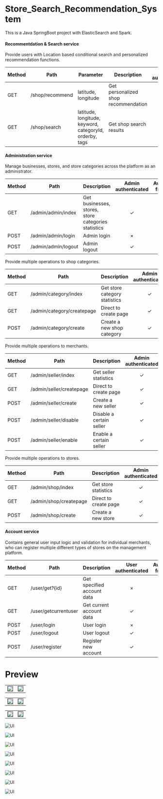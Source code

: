 # Store_Search_Recommendation_System
This is a Java SpringBoot project with ElasticSearch and Spark.

#### Recommentdation & Search service
Provide users with Location based conditional search and personalized recommendation functions.

Method	| Path  | Parameter	| Description	| User authenticated	| Available from UI
------------- | ------------ | ------------- | ------------- |:-------------:|:----------------:|
GET	| /shop/recommend | latitude, longitude	| Get personalized shop recommendation	| × | ✓	
GET	| /shop/search	| latitude, longitude, keyword, categoryId, orderby, tags | Get shop search results 	| ×  | ✓

#### Administration service
Manage businesses, stores, and store categories across the platform as an administrator. 

Method	| Path	| Description	| Admin authenticated	| Available from UI
------------- | ------------------------- | ------------- |:-------------:|:----------------:|
GET	| /admin/admin/index	| Get businesses, stores, store categories statistics	          | ✓ | ✓	
POST	| /admin/admin/login	| Admin login	| ×  |  ✓
POST	| /admin/admin/logout	| Admin logout	| ✓  | ✓ 

Provide multiple operations to shop categories.

Method	| Path	| Description	| Admin authenticated	| Available from UI
------------- | ------------------------- | ------------- |:-------------:|:----------------:|
GET	| /admin/category/index	| Get store category statistics	          | ✓ | 	✓
GET	| /admin/category/createpage	| Direct to create page	| ✓  | ✓ 
POST	| /admin/category/create	| Create a new shop category	|  ✓ |  ✓

Provide multiple operations to merchants.

Method	| Path	| Description	| Admin authenticated	| Available from UI
------------- | ------------------------- | ------------- |:-------------:|:----------------:|
GET	| /admin/seller/index	| Get seller statistics	          | ✓ | 	✓
GET	| /admin/seller/createpage	| Direct to create page	| ✓  | ✓ 
POST	| /admin/seller/create	| Create a new seller	|  ✓ |  ✓
POST	| /admin/seller/disable	| Disable a certain seller	|  ✓ |  ✓
POST	| /admin/seller/enable	| Enable  a certain seller	|  ✓ |  ✓

Provide multiple operations to stores.

Method	| Path	| Description	| Admin authenticated	| Available from UI
------------- | ------------------------- | ------------- |:-------------:|:----------------:|
GET	| /admin/shop/index	| Get store statistics	          | ✓ | 	✓
GET	| /admin/shop/createpage	| Direct to create page	| ✓  | ✓ 
POST	| /admin/shop/create	| Create a new store	|  ✓ |  ✓


#### Account service
Contains general user input logic and validation for individual merchants, who can register multiple different types of stores on the management platform.

Method	| Path	| Description	| User authenticated	| Available from UI
------------- | ------------------------- | ------------- |:-------------:|:----------------:|
GET	| /user/get?{id}	| Get specified account data	| × | ×	
GET	| /user/getcurrentuser	| Get current account data	| ✓  | ×
POST	| /user/login	| User login	| ×  | 	×
POST	| /user/logout	| User logout	|  ✓ | ×
POST	| /user/register	| Register new account	| ✓  | ×


# Preview

<table><tr>
<td><img src=pic/recommendpage.png border=1 cellspacing="10"></td>
<td><img src=pic/searchpage02.png border=1 cellspacing="10"></td>
</tr></table>
 
<table><tr>
<td><img src=pic/searchpage.png border=1 cellspacing="10"></td>
<td><img src=pic/searchpage01.png border=1 cellspacing="10"></td>
</tr></table>


<table><tr>
<td><img src=pic/userLogin.png border=1 cellspacing="10"></td>
<td><img src=pic/userRegister.png border=1 cellspacing="10"></td>
</tr></table>

 ![UI](pic/adminIndex.png)
 
 ![UI](pic/shopIndex.png)
 
 ![UI](pic/categoryIndex.png)
 
 ![UI](pic/sellerIndex.png)
 
 ![UI](pic/storeCreate.png)
 
 ![UI](pic/categoryCreate.png)
 
 ![UI](pic/sellerCreate.png)
 
 ![UI](pic/adminLogin.png)
